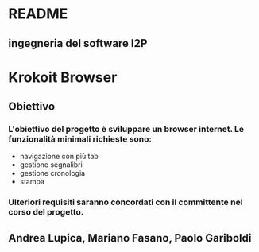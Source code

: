 # README
## ingegneria del software I2P
# Krokoit Browser
## Obiettivo
### L'obiettivo del progetto è sviluppare un browser internet. Le funzionalità minimali richieste sono:
* navigazione con più tab
* gestione segnalibri
* gestione cronologia
* stampa
### Ulteriori requisiti saranno concordati con il committente nel corso del progetto.

## Andrea Lupica, Mariano Fasano, Paolo Gariboldi